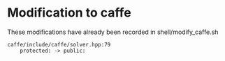 # Modification to caffe

These modifications have already been recorded in shell/modify_caffe.sh
~~~
caffe/include/caffe/solver.hpp:79
    protected: -> public:
~~~
